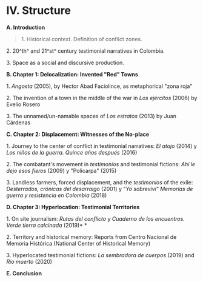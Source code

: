 # IV. Structure

**A. Introduction**

> 1\. Historical context. Definition of conflict zones.

2\. 20^th^ and 21^st^ century testimonial narratives in Colombia.

3\. Space as a social and discursive production.

**B. Chapter 1: Delocalization: Invented "Red" Towns**

1\. *Angosta* (2005), by Hector Abad Faciolince, as metaphorical "zona roja"

2\. The invention of a town in the middle of the war in *Los ejércitos* (2006) by Evelio Rosero

3\. The unnamed/un-namable spaces of *Los estratos* (2013) by Juan Cárdenas 

**C. Chapter 2: Displacement: Witnesses of the No-place**

1\. Journey to the center of conflict in testimonial narratives: *El atajo* (2014) y *Los niños de la guerra. Quince años después* (2016) 

2\. The combatant's movement in *testimonios* and testimonial fictions: *Ahí le dejo esos fieros* (2009) y "Policarpa" (2015)

3\. Landless farmers, forced displacement, and the *testimonios* of the exile: *Desterrados, crónicas del desarraigo* (2001) y "*Yo sobreviví" Memorias de guerra y resistencia en Colombia* (2018) 

**D. Chapter 3: Hyperlocation: Testimonial Territories**

1\. On site journalism: *Rutas del conflicto* y *Cuaderno de los encuentros. Verde tierra calcinada* (2019)* *

2\. Territory and historical memory: Reports from Centro Nacional de Memoria Histórica (National Center of Historical Memory)

3\. Hyperlocated testimonial fictions: *La sembradora de cuerpos* (2019) and *Río muerto* (2020)

**E. Conclusion**
